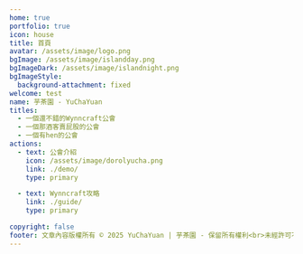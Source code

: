 ```yaml
---
home: true
portfolio: true
icon: house
title: 首頁
avatar: /assets/image/logo.png
bgImage: /assets/image/islandday.png
bgImageDark: /assets/image/islandnight.png
bgImageStyle:
  background-attachment: fixed
welcome: test
name: 芋茶園 - YuChaYuan
titles:
  - 一個還不錯的Wynncraft公會
  - 一個那酒客賣屁股的公會
  - 一個有hen的公會
actions:
  - text: 公會介紹
    icon: /assets/image/dorolyucha.png
    link: ./demo/
    type: primary

  - text: Wynncraft攻略
    link: ./guide/
    type: primary

copyright: false
footer: 文章內容版權所有 © 2025 YuChaYuan | 芋茶園 - 保留所有權利<br>未經許可不得轉載或使用本站文章內容<br>MIT Licensed | Copyright © 2019-present Mr.Hope
---
```

